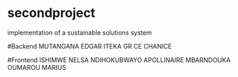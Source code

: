 # secondproject
implementation of a sustainable solutions system

#Backend
MUTANGANA EDGAR
ITEKA GR CE CHANICE

#Frontend
ISHIMWE NELSA
NDIHOKUBWAYO APOLLINAIRE
MBARNDOUKA OUMAROU MARIUS
